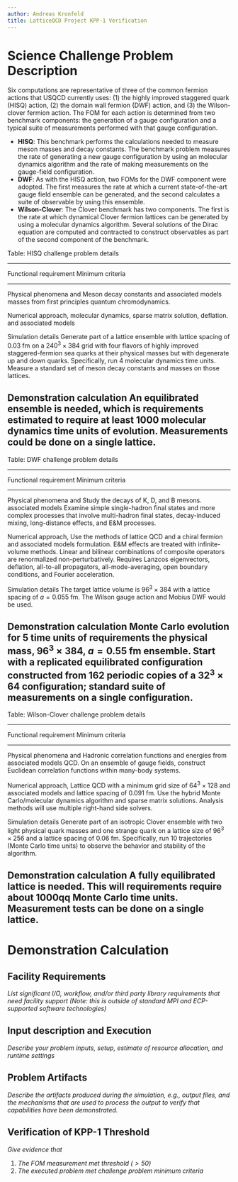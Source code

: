 ```yaml
---
author: Andreas Kronfeld
title: LatticeQCD Project KPP-1 Verification
---
```


# Science Challenge Problem Description

Six computations are representative of three of the common fermion actions
that USQCD currently uses: (1) the highly improved staggered quark (HISQ)
action, (2) the domain wall fermion (DWF) action, and (3) the Wilson-clover
fermion action. The FOM for each action is determined from two benchmark
components: the generation of a gauge configuration and a typical suite of
measurements performed with that gauge configuration.

* **HISQ**: This benchmark performs the calculations needed to measure meson
  masses and decay constants. The benchmark problem measures the rate of
  generating a new gauge configuration by using an molecular dynamics
  algorithm and the rate of making measurements on the gauge-field
  configuration.
* **DWF**: As with the HISQ action, two FOMs for the DWF component were
  adopted. The first measures the rate at which a current state-of-the-art
  gauge field ensemble can be generated, and the second calculates a suite of
  observable by using this ensemble.
* **Wilson-Clover**: The Clover benchmark has two components. The first is the
  rate at which dynamical Clover fermion lattices can be generated by using a
  molecular dynamics algorithm. Several solutions of the Dirac equation are
  computed and contracted to construct observables as part of the second
  component of the benchmark.

Table: HISQ challenge problem details

------------------------------------------------------------------------------------
Functional requirement     Minimum criteria
-------------------------  ---------------------------------------------------------
Physical phenomena and     Meson decay constants and
associated models          masses from first principles quantum chromodynamics.

Numerical approach,        molecular dynamics, sparse matrix solution, deflation.
and associated models

Simulation details         Generate part of a lattice ensemble with lattice
                           spacing of 0.03 fm on a $240^3\times 384$ grid
                           with four flavors of highly improved
                           staggered-fermion sea quarks at their physical
                           masses but with degenerate up and down
                           quarks. Specifically, run 4 molecular dynamics time
                           units. Measure a standard set of meson decay
                           constants and masses on those lattices.

Demonstration calculation  An equilibrated ensemble is needed, which is
requirements               estimated to require at least 1000 molecular dynamics
                           time units of evolution. Measurements could be done
                           on a single lattice.
------------------------------------------------------------------------------------

Table: DWF challenge problem details

------------------------------------------------------------------------------------
Functional requirement     Minimum criteria
-------------------------  ---------------------------------------------------------
Physical phenomena and     Study the decays of K, D, and B mesons.
associated models          Examine simple single-hadron final
                           states and more complex processes that involve
                           multi-hadron final states, decay-induced mixing,
                           long-distance effects, and E\&M processes.

Numerical approach,        Use the methods of lattice QCD and a chiral fermion
and associated models      formulation. E\&M effects are treated with
                           infinite-volume methods. Linear and bilinear
                           combinations of composite operators are
                           renormalized non-perturbatively. Requires Lanzcos
                           eigenvectors, deflation, all-to-all propagators,
                           all-mode-averaging, open boundary conditions, and
                           Fourier acceleration.

Simulation details         The target lattice volume is $96^3 \times 384$ with a
                           lattice spacing of $a = 0.055$ fm.
                           The Wilson gauge action
                           and Mobius DWF would be used.

Demonstration calculation  Monte Carlo evolution for 5 time units of
requirements               the physical mass, $96^3\times 384$,
                           $a = 0.55$ fm ensemble.
                           Start with a replicated equilibrated
                           configuration
                           constructed from 162 periodic copies of a
                           $32^3\times 64$ configuration;
                           standard suite of measurements on a single configuration.
------------------------------------------------------------------------------------

Table: Wilson-Clover challenge problem details

------------------------------------------------------------------------------------
Functional requirement     Minimum criteria
-------------------------  ---------------------------------------------------------
Physical phenomena and     Hadronic correlation functions and energies from
associated models          QCD. On an ensemble of gauge fields, construct
                           Euclidean
                           correlation functions within many-body systems.

Numerical approach,        Lattice QCD with a minimum grid size of $64^3\times 128$
and associated models      and lattice spacing of
                           0.091 fm. Use the hybrid Monte Carlo/molecular dynamics
                           algorithm and sparse matrix
                           solutions. Analysis methods will use multiple
                           right-hand side solvers.

Simulation details         Generate part of an isotropic Clover ensemble with two
                           light physical quark masses and one strange quark
                           on a lattice size of $96^3\times 256$ and a lattice
                           spacing of 0.06 fm. Specifically,
                           run 10 trajectories (Monte Carlo time units) to observe
                           the behavior and stability of the algorithm.

Demonstration calculation  A fully equilibrated lattice is needed. This will
requirements               require about 1000qq Monte Carlo time
                           units. Measurement tests can be done on a single
                           lattice.
------------------------------------------------------------------------------------

# Demonstration Calculation

## Facility Requirements

*List significant I/O, workflow, and/or third party library requirements that need facility support (Note: this is outside of standard MPI and ECP-supported software technologies)*

## Input description and Execution

*Describe your problem inputs, setup, estimate of resource allocation, and runtime settings*

## Problem Artifacts

*Describe the artifacts produced during the simulation, e.g., output files, and the mechanisms that are used to process the output to verify that capabilities have been demonstrated.*

## Verification of KPP-1 Threshold

*Give evidence that*

1. *The FOM measurement met threshold ($>50$)*
2. *The executed problem met challenge problem minimum criteria*